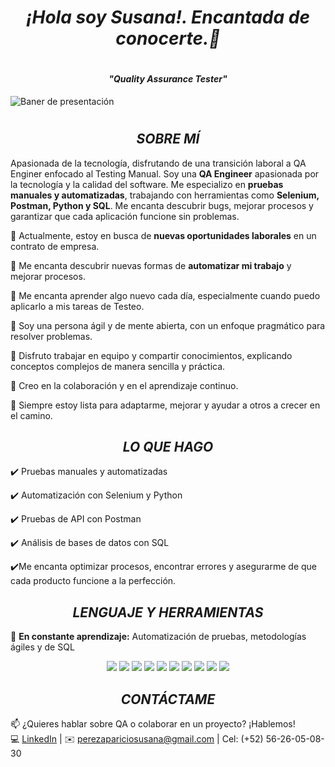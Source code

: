 # <h1 align="center"> _**¡Hola soy Susana!. Encantada de conocerte.👋**_ </h1>  

# <h4 align="center"> _**"Quality Assurance Tester"**_ </h4>

![Baner de presentación](https://media.licdn.com/dms/image/v2/D5616AQGegIbxiFdP4A/profile-displaybackgroundimage-shrink_350_1400/B56ZXav1iaGcAk-/0/1743131729339?e=1748476800&v=beta&t=yBJwwQZxW5eexfwV5RX1gebWcwi1jLJujMh31qmFYmA)

# <h2 align="center"> _**SOBRE MÍ**_ </h2>

Apasionada de la tecnología, disfrutando de una transición laboral a QA Enginer enfocado al Testing Manual. Soy una **QA Engineer** apasionada por la tecnología y la calidad del software. Me especializo en **pruebas manuales y automatizadas**, trabajando con herramientas como **Selenium, Postman, Python y SQL**. Me encanta descubrir bugs, mejorar procesos y garantizar que cada aplicación funcione sin problemas.

🚀 Actualmente, estoy en busca de **nuevas oportunidades laborales** en un contrato de empresa.

🚀 Me encanta descubrir nuevas formas de **automatizar mi trabajo** y mejorar procesos.

🚀 Me encanta aprender algo nuevo cada día, especialmente cuando puedo aplicarlo a mis tareas de Testeo.

🚀 Soy una persona ágil y de mente abierta, con un enfoque pragmático para resolver problemas.

🚀 Disfruto trabajar en equipo y compartir conocimientos, explicando conceptos complejos de manera sencilla y práctica.

🚀 Creo en la colaboración y en el aprendizaje continuo. 

🚀 Siempre estoy lista para adaptarme, mejorar y ayudar a otros a crecer en el camino.

### <h2 align="center">_**LO QUE HAGO**_</h2> 

✔️ Pruebas manuales y automatizadas  

✔️ Automatización con Selenium y Python  

✔️ Pruebas de API con Postman  

✔️ Análisis de bases de datos con SQL 

✔️Me encanta optimizar procesos, encontrar errores y asegurarme de que cada producto funcione a la perfección.  

### <h2 align="center">_**LENGUAJE Y HERRAMIENTAS**_</h2>

🔹 **En constante aprendizaje:** Automatización de pruebas, metodologías ágiles y de SQL

<p align="center">
  <img src="https://img.shields.io/badge/Excel-217346?style=for-the-badge&logo=microsoft-excel&logoColor=white" />
  <img src="https://img.shields.io/badge/Python-3776AB?style=for-the-badge&logo=python&logoColor=white" />
  <img src="https://img.shields.io/badge/MySQL-4479A1?style=for-the-badge&logo=mysql&logoColor=white" />
  <img src="https://img.shields.io/badge/SQL-CC2927?style=for-the-badge&logo=microsoft-sql-server&logoColor=white" />
  <img src="https://img.shields.io/badge/JIRA-0052CC?style=for-the-badge&logo=jira&logoColor=white" />
  <img src="https://img.shields.io/badge/Selenium-43B02A?style=for-the-badge&logo=selenium&logoColor=white" />
  <img src="https://img.shields.io/badge/Postman-FF6C37?style=for-the-badge&logo=postman&logoColor=white" />
  <img src="https://img.shields.io/badge/GitHub-181717?style=for-the-badge&logo=github&logoColor=white" />
  <img src="https://img.shields.io/badge/Microsoft_Office-D83B01?style=for-the-badge&logo=microsoft-office&logoColor=white" />
  <img src="https://img.shields.io/badge/DevTools-4285F4?style=for-the-badge&logo=google-chrome&logoColor=white" />
</p>

### <h2 align="center">_**CONTÁCTAME**_</h2>

📫 ¿Quieres hablar sobre QA o colaborar en un proyecto? ¡Hablemos!   
💻 [LinkedIn](https://www.linkedin.com/in/p%C3%A9rez-aparicio-susana-9a322529b/) | ✉️ perezapariciosusana@gmail.com | Cel: (+52) 56-26-05-08-30 
